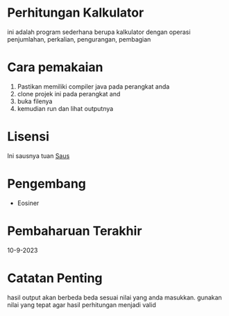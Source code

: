 # Perhitungan Kalkulator
ini adalah program sederhana berupa kalkulator dengan operasi penjumlahan, perkalian, pengurangan, pembagian

# Cara pemakaian 
1. Pastikan memiliki compiler java pada perangkat anda
2. clone projek ini pada perangkat and
3. buka filenya 
4. kemudian run dan lihat outputnya

# Lisensi
Ini sausnya tuan [Saus](https://github.com/Eosiner/test2)

# Pengembang 
- Eosiner

# Pembaharuan Terakhir
10-9-2023

# Catatan Penting
hasil output akan berbeda beda sesuai nilai yang anda masukkan. gunakan nilai yang tepat agar hasil perhitungan menjadi valid
